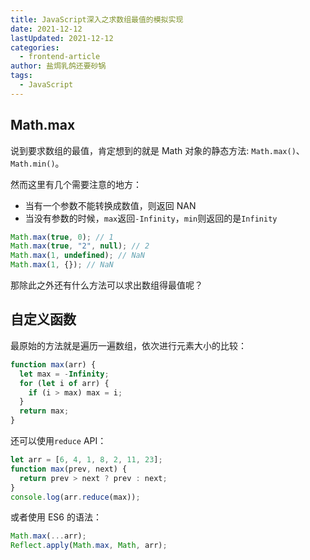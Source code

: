 ```yaml
---
title: JavaScript深入之求数组最值的模拟实现
date: 2021-12-12
lastUpdated: 2021-12-12
categories:
  - frontend-article
author: 盐焗乳鸽还要砂锅
tags:
  - JavaScript
---
```


## Math.max

说到要求数组的最值，肯定想到的就是 Math 对象的静态方法: `Math.max()`、`Math.min()`。

然而这里有几个需要注意的地方：

- 当有一个参数不能转换成数值，则返回 NAN
- 当没有参数的时候，`max`返回`-Infinity`，`min`则返回的是`Infinity`

```js
Math.max(true, 0); // 1
Math.max(true, "2", null); // 2
Math.max(1, undefined); // NaN
Math.max(1, {}); // NaN
```

那除此之外还有什么方法可以求出数组得最值呢？

## 自定义函数

最原始的方法就是遍历一遍数组，依次进行元素大小的比较：

```js
function max(arr) {
  let max = -Infinity;
  for (let i of arr) {
    if (i > max) max = i;
  }
  return max;
}
```

还可以使用`reduce` API：

```js
let arr = [6, 4, 1, 8, 2, 11, 23];
function max(prev, next) {
  return prev > next ? prev : next;
}
console.log(arr.reduce(max));
```

或者使用 ES6 的语法：

```js
Math.max(...arr);
Reflect.apply(Math.max, Math, arr);
```
